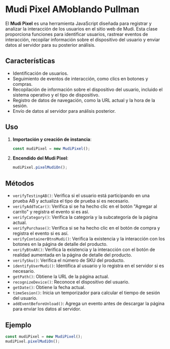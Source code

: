 # Mudi Pixel AMoblando Pullman

El **Mudi Pixel** es una herramienta JavaScript diseñada para registrar y analizar la interacción de los usuarios en el sitio web de Mudi. Esta clase proporciona funciones para identificar usuarios, rastrear eventos de interacción, recopilar información sobre el dispositivo del usuario y enviar datos al servidor para su posterior análisis.

## Características

- Identificación de usuarios.
- Seguimiento de eventos de interacción, como clics en botones y compras.
- Recopilación de información sobre el dispositivo del usuario, incluido el sistema operativo y el tipo de dispositivo.
- Registro de datos de navegación, como la URL actual y la hora de la sesión.
- Envío de datos al servidor para análisis posterior.

## Uso

1. **Importación y creación de instancia**:
    ```javascript
    const mudiPixel = new MudiPixel();
    ```

2. **Encendido del Mudi Pixel**:
    ```javascript
    mudiPixel.pixelMudiOn();
    ```

## Métodos

- `verifyTestingAB()`: Verifica si el usuario está participando en una prueba AB y actualiza el tipo de prueba si es necesario.
- `verifyAddToCar()`: Verifica si se ha hecho clic en el botón "Agregar al carrito" y registra el evento si es así.
- `verifyCategory()`: Verifica la categoría y la subcategoría de la página actual.
- `verifyPurchase()`: Verifica si se ha hecho clic en el botón de compra y registra el evento si es así.
- `verifyContainerBtnsMudi()`: Verifica la existencia y la interacción con los botones en la página de detalle del producto.
- `verifyBtnAR()`: Verifica la existencia y la interacción con el botón de realidad aumentada en la página de detalle del producto.
- `verifySku()`: Verifica el número de SKU del producto.
- `identifyUserMudi()`: Identifica al usuario y lo registra en el servidor si es necesario.
- `getPath()`: Obtiene la URL de la página actual.
- `recognizeDevice()`: Reconoce el dispositivo del usuario.
- `getDate()`: Obtiene la fecha actual.
- `timeSesion()`: Inicia un temporizador para calcular el tiempo de sesión del usuario.
- `addEventBeforeUnload()`: Agrega un evento antes de descargar la página para enviar los datos al servidor.

## Ejemplo

```javascript
const mudiPixel = new MudiPixel();
mudiPixel.pixelMudiOn();